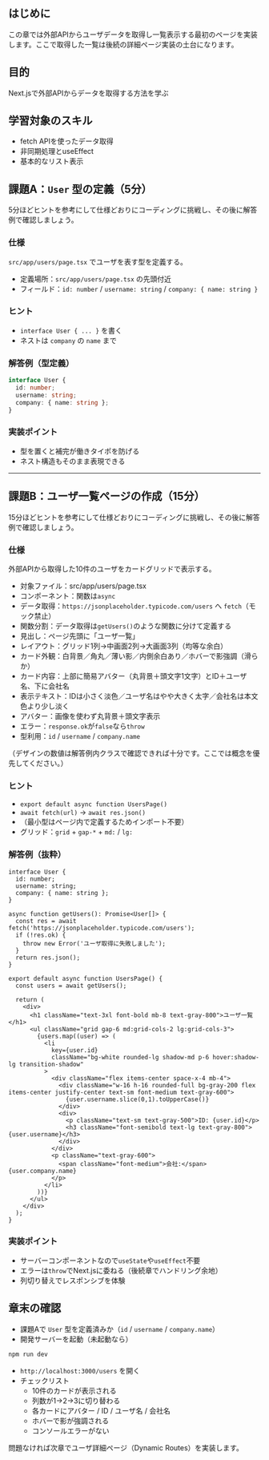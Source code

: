 ## はじめに

この章では外部APIからユーザデータを取得し一覧表示する最初のページを実装します。ここで取得した一覧は後続の詳細ページ実装の土台になります。

## 目的

Next.jsで外部APIからデータを取得する方法を学ぶ

## 学習対象のスキル

- fetch APIを使ったデータ取得
- 非同期処理とuseEffect
- 基本的なリスト表示

## 課題A：`User` 型の定義（5分）

5分ほどヒントを参考にして仕様どおりにコーディングに挑戦し、その後に解答例で確認しましょう。

### 仕様

`src/app/users/page.tsx` でユーザを表す型を定義する。

- 定義場所：`src/app/users/page.tsx` の先頭付近
- フィールド：`id: number` / `username: string` / `company: { name: string }`

### ヒント

- `interface User { ... }` を書く
- ネストは `company` の `name` まで

### 解答例（型定義）

```ts
interface User {
  id: number;
  username: string;
  company: { name: string };
}
```

### 実装ポイント

- 型を置くと補完が働きタイポを防げる
- ネスト構造もそのまま表現できる

---

## 課題B：ユーザ一覧ページの作成（15分）

15分ほどヒントを参考にして仕様どおりにコーディングに挑戦し、その後に解答例で確認しましょう。

### 仕様

外部APIから取得した10件のユーザをカードグリッドで表示する。

- 対象ファイル：src/app/users/page.tsx
- コンポーネント：関数は`async`
- データ取得：`https://jsonplaceholder.typicode.com/users` へ `fetch`（モック禁止）
- 関数分割：データ取得は`getUsers()`のような関数に分けて定義する
- 見出し：ページ先頭に「ユーザ一覧」
- レイアウト：グリッド1列→中画面2列→大画面3列（均等な余白）
- カード外観：白背景／角丸／薄い影／内側余白あり／ホバーで影強調（滑らか）
- カード内容：上部に簡易アバター（丸背景＋頭文字1文字）とID＋ユーザ名、下に会社名
- 表示テキスト：IDは小さく淡色／ユーザ名はやや大きく太字／会社名は本文色より少し淡く
- アバター：画像を使わず丸背景＋頭文字表示
- エラー：`response.ok`が`false`なら`throw`
- 型利用：`id` / `username` / `company.name`

（デザインの数値は解答例内クラスで確認できれば十分です。ここでは概念を優先してください。）

### ヒント

- `export default async function UsersPage()`
- `await fetch(url)` → `await res.json()`
- （最小型はページ内で定義するためインポート不要）
- グリッド：`grid` + `gap-*` + `md:` / `lg:`


### 解答例（抜粋）

```tsx
interface User {
  id: number;
  username: string;
  company: { name: string };
}

async function getUsers(): Promise<User[]> {
  const res = await fetch('https://jsonplaceholder.typicode.com/users');
  if (!res.ok) {
    throw new Error('ユーザ取得に失敗しました');
  }
  return res.json();
}

export default async function UsersPage() {
  const users = await getUsers();

  return (
    <div>
      <h1 className="text-3xl font-bold mb-8 text-gray-800">ユーザ一覧</h1>
      <ul className="grid gap-6 md:grid-cols-2 lg:grid-cols-3">
        {users.map((user) => (
          <li
            key={user.id}
            className="bg-white rounded-lg shadow-md p-6 hover:shadow-lg transition-shadow"
          >
            <div className="flex items-center space-x-4 mb-4">
              <div className="w-16 h-16 rounded-full bg-gray-200 flex items-center justify-center text-sm font-medium text-gray-600">
                {user.username.slice(0,1).toUpperCase()}
              </div>
              <div>
                <p className="text-sm text-gray-500">ID: {user.id}</p>
                <h3 className="font-semibold text-lg text-gray-800">{user.username}</h3>
              </div>
            </div>
            <p className="text-gray-600">
              <span className="font-medium">会社:</span> {user.company.name}
            </p>
          </li>
        ))}
      </ul>
    </div>
  );
}
```

### 実装ポイント

- サーバーコンポーネントなので`useState`や`useEffect`不要
- エラーは`throw`でNext.jsに委ねる（後続章でハンドリング余地）
- 列切り替えでレスポンシブを体験

## 章末の確認

- 課題Aで `User` 型を定義済みか（`id` / `username` / `company.name`）
- 開発サーバーを起動（未起動なら）
```bash
npm run dev
```
- `http://localhost:3000/users` を開く
- チェックリスト
  - 10件のカードが表示される
  - 列数が1→2→3に切り替わる
  - 各カードにアバター / ID / ユーザ名 / 会社名
  - ホバーで影が強調される
  - コンソールエラーがない

問題なければ次章でユーザ詳細ページ（Dynamic Routes）を実装します。
